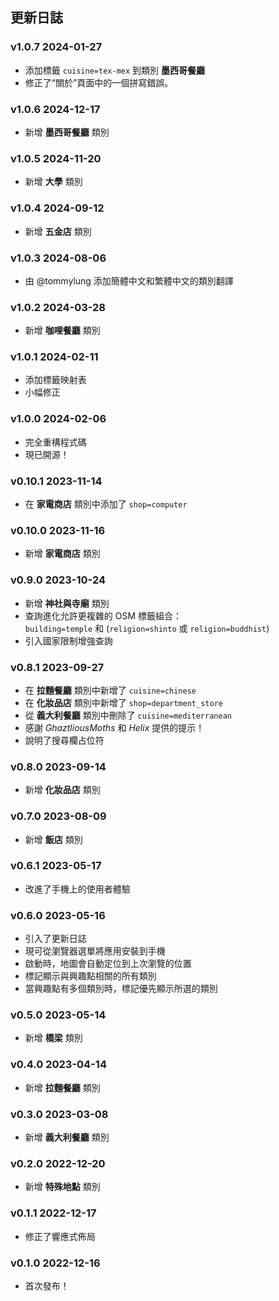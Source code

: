## 更新日誌

### v1.0.7 <time>2024-01-27</time>

- 添加標籤 `cuisine=tex-mex` 到類別 **墨西哥餐廳**
- 修正了“關於”頁面中的一個拼寫錯誤。

### v1.0.6 <time>2024-12-17</time>

- 新增 **墨西哥餐廳** 類別

### v1.0.5 <time>2024-11-20</time>

- 新增 **大學** 類別

### v1.0.4 <time>2024-09-12</time>

- 新增 **五金店** 類別

### v1.0.3 <time>2024-08-06</time>

- 由 @tommylung 添加簡體中文和繁體中文的類別翻譯

### v1.0.2 <time>2024-03-28</time>

- 新增 **咖哩餐廳** 類別

### v1.0.1 <time>2024-02-11</time>

- 添加標籤映射表
- 小幅修正

### v1.0.0 <time>2024-02-06</time>

- 完全重構程式碼
- 現已開源！

### v0.10.1 <time>2023-11-14</time>

- 在 **家電商店** 類別中添加了 `shop=computer`

### v0.10.0 <time>2023-11-16</time>

- 新增 **家電商店** 類別

### v0.9.0 <time>2023-10-24</time>

- 新增 **神社與寺廟** 類別
- 查詢進化允許更複雜的 OSM 標籤組合：<br> `building=temple` 和 (`religion=shinto` 或 `religion=buddhist`)
- 引入國家限制增強查詢

### v0.8.1 <time>2023-09-27</time>

- 在 **拉麵餐廳** 類別中新增了 `cuisine=chinese`
- 在 **化妝品店** 類別中新增了 `shop=department_store`
- 從 **義大利餐廳** 類別中刪除了 `cuisine=mediterranean`
- 感謝 _GhaztliousMoths_ 和 _Helix_ 提供的提示！
- 說明了搜尋欄占位符

### v0.8.0 <time>2023-09-14</time>

- 新增 **化妝品店** 類別

### v0.7.0 <time>2023-08-09</time>

- 新增 **飯店** 類別

### v0.6.1 <time>2023-05-17</time>

- 改進了手機上的使用者體驗

### v0.6.0 <time>2023-05-16</time>

- 引入了更新日誌
- 現可從瀏覽器選單將應用安裝到手機
- 啟動時，地圖會自動定位到上次瀏覽的位置
- 標記顯示與興趣點相關的所有類別
- 當興趣點有多個類別時，標記優先顯示所選的類別

### v0.5.0 <time>2023-05-14</time>

- 新增 **橋梁** 類別

### v0.4.0 <time>2023-04-14</time>

- 新增 **拉麵餐廳** 類別

### v0.3.0 <time>2023-03-08</time>

- 新增 **義大利餐廳** 類別

### v0.2.0 <time>2022-12-20</time>

- 新增 **特殊地點** 類別

### v0.1.1 <time>2022-12-17</time>

- 修正了響應式佈局

### v0.1.0 <time>2022-12-16</time>

- 首次發布！

